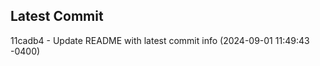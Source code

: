 
## Latest Commit
11cadb4 - Update README with latest commit info (2024-09-01 11:49:43 -0400) <Yunxi-Zhou>

